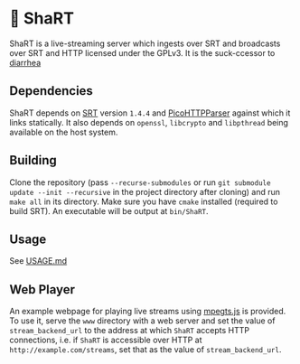 # :poop: ShaRT

ShaRT is a live-streaming server which ingests over SRT and broadcasts over
SRT and HTTP licensed under the GPLv3.
It is the suck-ccessor to [diarrhea](https://git.extremelycorporate.ca/chili-b/diarrhea)

## Dependencies

ShaRT depends on [SRT](https://github.com/Haivision/srt) version `1.4.4` and
[PicoHTTPParser](https://github.com/h2o/picohttpparser) against which it links
statically. It also depends on `openssl`, `libcrypto` and `libpthread` being
available on the host system.

## Building

Clone the repository
(pass `--recurse-submodules` or run 
`git submodule update --init --recursive` in the project directory after cloning)
and run `make all` in its directory. Make sure you have `cmake` installed
(required to build SRT). An executable will be output at `bin/ShaRT`.

## Usage

See [USAGE.md](USAGE.md)

## Web Player

An example webpage for playing live streams using [mpegts.js](https://github.com/xqq/mpegts.js)
is provided. To use it, serve the `www` directory with a web server and set the
value of `stream_backend_url` to the address at which `ShaRT` accepts HTTP
connections, i.e. if `ShaRT` is accessible over HTTP at
`http://example.com/streams`, set that as the value of `stream_backend_url`.
